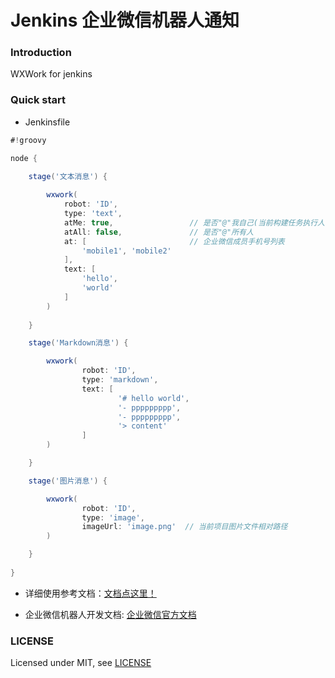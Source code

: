 # Jenkins 企业微信机器人通知

### Introduction

WXWork for jenkins

### Quick start

- Jenkinsfile

```groovy
#!groovy

node {

    stage('文本消息') {
        
        wxwork(
            robot: 'ID',
            type: 'text', 
            atMe: true,                 // 是否"@"我自己(当前构建任务执行人)
            atAll: false,               // 是否"@"所有人
            at: [                       // 企业微信成员手机号列表
                'mobile1', 'mobile2'
            ],
            text: [
                'hello',
                'world'
            ]
        )
        
    }

    stage('Markdown消息') {

        wxwork(
                robot: 'ID',
                type: 'markdown',
                text: [
                        '# hello world',
                        '- ppppppppp',
                        '- ppppppppp',
                        '> content'
                ]
        )

    }

    stage('图片消息') {

        wxwork(
                robot: 'ID',
                type: 'image',
                imageUrl: 'image.png'  // 当前项目图片文件相对路径
        )

    }
    
}
```

- 详细使用参考文档：[文档点这里！](https://github.com/nekoimi/wxwork-plugin/wiki)

- 企业微信机器人开发文档: [企业微信官方文档](https://developer.work.weixin.qq.com/document/path/91770?version=4.0.8.6027&platform=win)

### LICENSE

Licensed under MIT, see [LICENSE](LICENSE)

